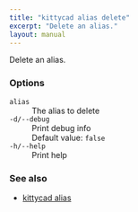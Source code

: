 ```yaml
---
title: "kittycad alias delete"
excerpt: "Delete an alias."
layout: manual
---
```


Delete an alias.

### Options

<dl class="flags">
   <dt><code>alias</code></dt>
   <dd>The alias to delete</dd>

   <dt><code>-d/--debug</code></dt>
   <dd>Print debug info<br/>Default value: <code>false</code></dd>

   <dt><code>-h/--help</code></dt>
   <dd>Print help</dd>
</dl>


### See also

* [kittycad alias](./kittycad_alias)